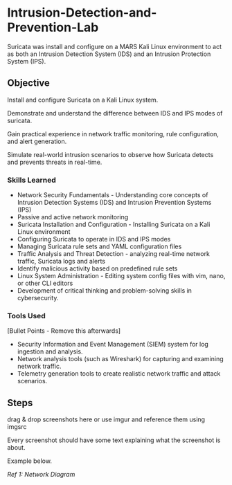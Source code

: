# Intrusion-Detection-and-Prevention-Lab
Suricata was install and configure on a MARS Kali Linux environment to act as both an Intrusion Detection System (IDS) and an Intrusion Protection System (IPS).

## Objective
Install and configure Suricata on a Kali Linux system.

Demonstrate and understand the difference between IDS and IPS modes of suricata.

Gain practical experience in network traffic monitoring, rule configuration, and alert generation.

Simulate real-world intrusion scenarios to observe how Suricata detects and prevents threats in real-time.

### Skills Learned
- Network Security Fundamentals - Understanding core concepts of Intrusion Detection Systems (IDS) and Intrusion Prevention Systems (IPS)
- Passive and active network monitoring
- Suricata Installation and Configuration - Installing Suricata on a Kali Linux environment
- Configuring Suricata to operate in IDS and IPS modes
- Managing Suricata rule sets and YAML configuration files
- Traffic Analysis and Threat Detection - analyzing real-time network traffic, Suricata logs and alerts
- Identify malicious activity based on predefined rule sets
- Linux System Administration - Editing system config files with vim, nano, or other CLI editors
- Development of critical thinking and problem-solving skills in cybersecurity.

### Tools Used
[Bullet Points - Remove this afterwards]

- Security Information and Event Management (SIEM) system for log ingestion and analysis.
- Network analysis tools (such as Wireshark) for capturing and examining network traffic.
- Telemetry generation tools to create realistic network traffic and attack scenarios.

## Steps
drag & drop screenshots here or use imgur and reference them using imgsrc

Every screenshot should have some text explaining what the screenshot is about.

Example below.

*Ref 1: Network Diagram*
